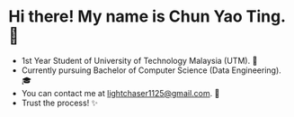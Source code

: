 # **Hi there! My name is Chun Yao Ting. 👋**

- 1st Year Student of University of Technology Malaysia (UTM). 🏫
- Currently pursuing Bachelor of Computer Science (Data Engineering). 🎓
- You can contact me at lightchaser1125@gmail.com. 📧
- Trust the process! ✨
